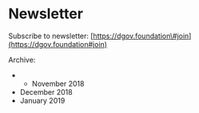 # Newsletter

Subscribe to newsletter: [https://dgov.foundation\#join](https://dgov.foundation#join)

Archive:

* * November 2018
* December 2018
* January 2019

